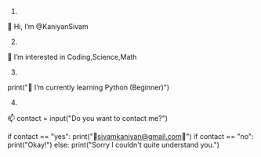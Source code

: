 1.
👋 Hi, I’m @KaniyanSivam

2.
👀 I’m interested in Coding,Science,Math

3.
print("🌱 I’m currently learning Python (Beginner)")

4.
📫 contact = input("Do you want to contact me?")

if contact == "yes":
  print("📧sivamkaniyan@gmail.com📧")
if contact == "no":
  print("Okay!")
else:
  print("Sorry I couldn't quite understand you.")
